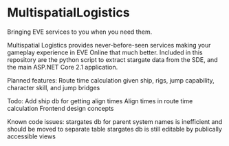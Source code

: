 # MultispatialLogistics
Bringing EVE services to you when you need them.

Multispatial Logistics provides never-before-seen services making your gameplay experience in EVE Online that much better.
Included in this repository are the python script to extract stargate data from the SDE, and the main ASP.NET Core 2.1 application.

Planned features:
Route time calculation given ship, rigs, jump capability, character skill, and jump bridges

Todo:
Add ship db for getting align times
Align times in route time calculation
Frontend design concepts

Known code issues:
stargates db for parent system names is inefficient and should be moved to separate table
stargates db is still editable by publically accessible views
